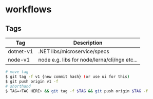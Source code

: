 # workflows

## Tags

| Tag       | Description                                  |
| --------- | -------------------------------------------- |
| dotnet-v1 | .NET libs/microservice/specs                 |
| node-v1   | node e.g. libs for node/lerna/cli/ngx etc... |


```bash
# move tag
$ git tag -f v1 {new commit hash} (or use ui for this)
$ git push origin v1 -f
# shorthand
$ TAG=<TAG HERE> && git tag -f $TAG && git push origin $TAG -f
```